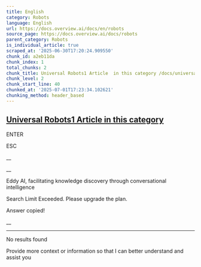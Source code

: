 ```yaml
---
title: English
category: Robots
language: English
url: https://docs.overview.ai/docs/en/robots
source_page: https://docs.overview.ai/docs/robots
parent_category: Robots
is_individual_article: true
scraped_at: '2025-06-30T17:20:24.909550'
chunk_id: a2eb11da
chunk_index: 1
total_chunks: 2
chunk_title: Universal Robots1 Article  in this category /docs/universal-robots
chunk_level: 2
chunk_start_line: 40
chunked_at: '2025-07-01T17:23:34.102621'
chunking_method: header_based
---
```


## [Universal Robots1 Article  in this category ](/docs/universal-robots)

ENTER

ESC

 __

__

Eddy AI, facilitating knowledge discovery through conversational intelligence

Search Limit Exceeded. Please upgrade the plan.

Answer copied\!

__

__ __

No results found

Provide more context or information so that I can better understand and assist you
